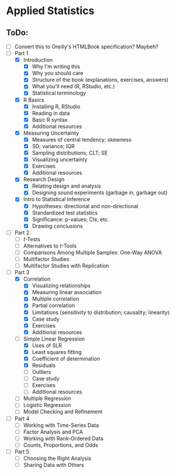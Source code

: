 Applied Statistics
============

ToDo:
-----
- [ ] Convert this to Oreilly's HTMLBook specification? Maybeh?
- [ ] Part 1
    - [X] Introduction
      - [X] Why I'm writing this
      - [X] Why you should care
      - [X] Structure of the book (explanations, exercises, answers)
      - [X] What you'll need (R, RStudio, etc.)
      - [X] Statistical terminology
    - [X] R Basics
      - [X] Installing R, RStudio
      - [X] Reading in data
      - [X] Basic R syntax
      - [X] Additional resources
    - [X] Measuring Uncertainty
      - [X] Measures of central tendency; skewness
      - [X] SD; variance; IQR
      - [X] Sampling distributions; CLT; SE
      - [X] Visualizing uncertainty
      - [X] Exercises
      - [X] Additional resources
    - [X] Research Design
      - [X] Relating design and analysis
      - [X] Designing sound experiments (garbage in, garbage out)
    - [X] Intro to Statistical Inference
      - [X] Hypotheses: directional and non-directional
      - [X] Standardized test statistics
      - [X] Significance: p-values; CIs; etc.
      - [X] Drawing conclusions
- [ ] Part 2
    - [ ] *t*-Tests
    - [ ] Alternatives to *t*-Tools
    - [ ] Comparisons Among Multiple Samples: One-Way ANOVA
    - [ ] Multifactor Studies
    - [ ] Multifactor Studies with Replication
- [ ] Part 3
    - [X] Correlation
      - [X] Visualizing relationships
      - [X] Measuring linear association
      - [X] Multiple correlation
      - [X] Partial correlation
      - [X] Limitations (sensitivity to distribution; causality; linearity)
      - [X] Case study
      - [X] Exercises
      - [X] Additional resources
    - [ ] Simple Linear Regression
      - [X] Uses of SLR
      - [X] Least squares fitting
      - [X] Coefficient of determination
      - [X] Residuals
      - [ ] Outliers
      - [ ] Case study
      - [ ] Exercises
      - [ ] Additional resources
    - [ ] Multiple Regression
    - [ ] Logistic Regression
    - [ ] Model Checking and Refinement
- [ ] Part 4
    - [ ] Working with Time-Series Data
    - [ ] Factor Analysis and PCA
    - [ ] Working with Rank-Ordered Data
    - [ ] Counts, Proportions, and Odds
- [ ] Part 5
    - [ ] Choosing the Right Analysis
    - [ ] Sharing Data with Others